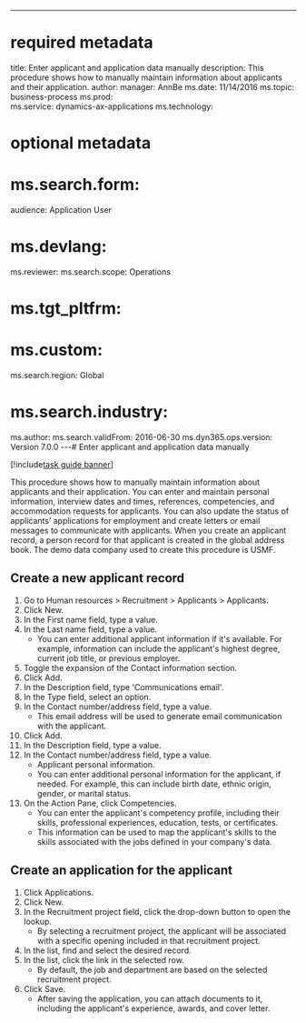 --- 
# required metadata 
 
title: Enter applicant and application data manually
description: This procedure shows how to manually maintain information about applicants and their application. 
author: 
manager: AnnBe 
ms.date: 11/14/2016
ms.topic: business-process 
ms.prod:  
ms.service: dynamics-ax-applications 
ms.technology:  
 
# optional metadata 
 
# ms.search.form:   
audience: Application User 
# ms.devlang:  
ms.reviewer: 
ms.search.scope: Operations 
# ms.tgt_pltfrm:  
# ms.custom:  
ms.search.region: Global
# ms.search.industry: 
ms.author: 
ms.search.validFrom: 2016-06-30 
ms.dyn365.ops.version: Version 7.0.0 
---# Enter applicant and application data manually

[!include[task guide banner](../../includes/task-guide-banner.md)]

This procedure shows how to manually maintain information about applicants and their application.   You can enter and maintain personal information, interview dates and times, references, competencies, and accommodation requests for applicants. You can also update the status of applicants’ applications for employment and create letters or email messages to communicate with applicants. When you create an applicant record, a person record for that applicant is created in the global address book.  	 The demo data company used to create this procedure is USMF.


## Create a new applicant record
1. Go to Human resources > Recruitment > Applicants > Applicants.
2. Click New.
3. In the First name field, type a value.
4. In the Last name field, type a value.
    * You can enter additional applicant information if it's available. For example, information can include the applicant's highest degree, current job title, or previous employer.  
5. Toggle the expansion of the Contact information section.
6. Click Add.
7. In the Description field, type 'Communications email'.
8. In the Type field, select an option.
9. In the Contact number/address field, type a value.
    * This email address will be used to generate email communication with the applicant.  
10. Click Add.
11. In the Description field, type a value.
12. In the Contact number/address field, type a value.
    * Applicant personal information.  
    * You can enter additional personal information for the applicant, if needed. For example, this can include birth date, ethnic origin, gender, or marital status.  
13. On the Action Pane, click Competencies.
    * You can enter the applicant's competency profile, including their skills, professional experiences, education, tests, or certificates.  
    * This information can be used to map the applicant's skills to the skills associated with the jobs defined in your company's data.   

## Create an application for the applicant
1. Click Applications.
2. Click New.
3. In the Recruitment project field, click the drop-down button to open the lookup.
    * By selecting a recruitment project, the applicant will be associated with a specific opening included in that recruitment project.  
4. In the list, find and select the desired record.
5. In the list, click the link in the selected row.
    * By default, the job and department are based on the selected recruitment project.  
6. Click Save.
    * After saving the application, you can attach documents to it, including the applicant's experience, awards, and cover letter.  


